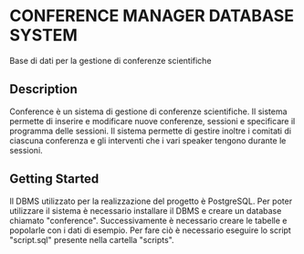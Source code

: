 # CONFERENCE MANAGER DATABASE SYSTEM
Base di dati per la gestione di conferenze scientifiche

## Description
Conference è un sistema di gestione di conferenze scientifiche. Il sistema permette di inserire e modificare nuove conferenze, sessioni e specificare il programma delle sessioni. Il sistema permette di gestire inoltre i comitati di ciascuna conferenza e gli interventi che i vari speaker tengono durante le sessioni. 

## Getting Started
Il DBMS utilizzato per la realizzazione del progetto è PostgreSQL. Per poter utilizzare il sistema è necessario installare il DBMS e creare un database chiamato "conference". Successivamente è necessario creare le tabelle e popolarle con i dati di esempio. Per fare ciò è necessario eseguire lo script "script.sql" presente nella cartella "scripts".

